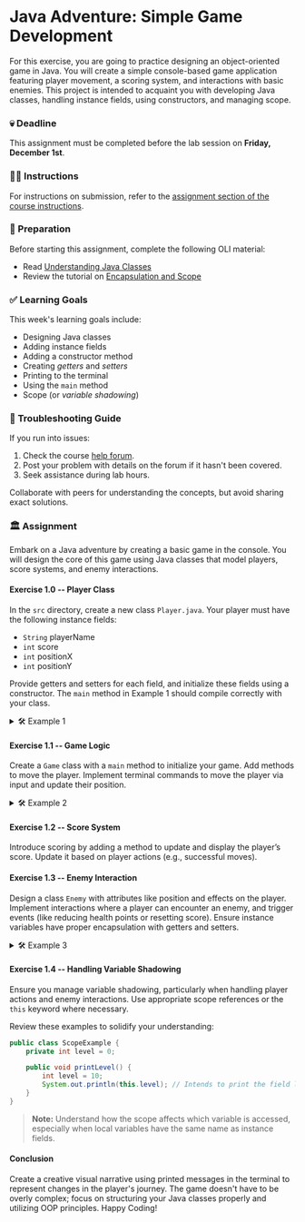 # Java Adventure: Simple Game Development

For this exercise, you are going to practice designing an object-oriented game in Java. You will create a simple console-based game application featuring player movement, a scoring system, and interactions with basic enemies. This project is intended to acquaint you with developing Java classes, handling instance fields, using constructors, and managing scope.

### 💀 Deadline

This assignment must be completed before the lab session on **Friday, December 1st**.

### 👩‍🏫 Instructions

For instructions on submission, refer to the [assignment section of the course instructions](https://example.com/assignment-submission).

### 📝 Preparation

Before starting this assignment, complete the following OLI material:

- Read [Understanding Java Classes](https://example.com/understanding-java-classes)
- Review the tutorial on [Encapsulation and Scope](https://example.com/encapsulation-scope)

### ✅ Learning Goals

This week's learning goals include:

* Designing Java classes
* Adding instance fields
* Adding a constructor method
* Creating *getters* and *setters*
* Printing to the terminal
* Using the `main` method
* Scope (or *variable shadowing*)

### 🚨 Troubleshooting Guide

If you run into issues:

1. Check the course [help forum](https://example.com/help-forum).
2. Post your problem with details on the forum if it hasn't been covered.
3. Seek assistance during lab hours.

Collaborate with peers for understanding the concepts, but avoid sharing exact solutions.

### 🏛 Assignment

Embark on a Java adventure by creating a basic game in the console. You will design the core of this game using Java classes that model players, score systems, and enemy interactions. 

#### Exercise 1.0 -- Player Class

In the `src` directory, create a new class `Player.java`. Your player must have the following instance fields:

- `String` playerName
- `int` score
- `int` positionX
- `int` positionY

Provide getters and setters for each field, and initialize these fields using a constructor. The `main` method in Example 1 should compile correctly with your class.

<details>
  <summary>🛠 Example 1</summary>

  ```java
  public class Player {
      
      // Declare instance fields
    
      // Constructor here
      
      // Getters and setters here

      public static void main(String[] args) {
          Player player1 = new Player("Hero", 0, 5, 5);

          // Print player's initial position
          System.out.println("Player: " + player1.getPlayerName());
          System.out.println("Position: (" + player1.getPositionX() + ", " + player1.getPositionY() + ")");
          System.out.println("Score: " + player1.getScore());
      }
  }
  ```
</details>

#### Exercise 1.1 -- Game Logic

Create a `Game` class with a `main` method to initialize your game. Add methods to move the player. Implement terminal commands to move the player via input and update their position.

<details>
  <summary>🛠 Example 2</summary>

  ```java
  public class Game {
      
      public static void main(String[] args) {
          Player player1 = new Player("Hero", 0, 5, 5);
          
          // Basic game loop for player movement
          Scanner scanner = new Scanner(System.in);
          System.out.println("Enter move (w/a/s/d):");

          while (true) {
              String move = scanner.nextLine();
              
              switch (move) {
                  case "w": player1.setPositionY(player1.getPositionY() + 1); break;
                  case "s": player1.setPositionY(player1.getPositionY() - 1); break;
                  case "a": player1.setPositionX(player1.getPositionX() - 1); break;
                  case "d": player1.setPositionX(player1.getPositionX() + 1); break;
              }

              System.out.println("New Position: (" + player1.getPositionX() + ", " + player1.getPositionY() + ")");
          }
      }
  }
  ```
</details>

#### Exercise 1.2 -- Score System

Introduce scoring by adding a method to update and display the player’s score. Update it based on player actions (e.g., successful moves).

#### Exercise 1.3 -- Enemy Interaction

Design a class `Enemy` with attributes like position and effects on the player. Implement interactions where a player can encounter an enemy, and trigger events (like reducing health points or resetting score). Ensure instance variables have proper encapsulation with getters and setters.

<details>
  <summary>🛠 Example 3</summary>

  ```java
  public class Enemy {
    
      // Declare enemy attributes

      // Constructor here

      // Getters and setters here

      public void interact(Player player) {
          // Interaction logic (e.g., adjust player's score)
          System.out.println("Encountered an enemy!");
      }
  }
  ```

  ```java
  public class Game {
      
      // Main and other methods continue here

      private static void checkEnemyEncounter(Player player, Enemy enemy) {
          if (player.getPositionX() == enemy.getPositionX() && player.getPositionY() == enemy.getPositionY()) {
              enemy.interact(player);
          }
      }
  }
  ```
</details>

#### Exercise 1.4 -- Handling Variable Shadowing

Ensure you manage variable shadowing, particularly when handling player actions and enemy interactions. Use appropriate scope references or the `this` keyword where necessary.

Review these examples to solidify your understanding:

```Java
public class ScopeExample {
    private int level = 0;

    public void printLevel() {
        int level = 10;
        System.out.println(this.level); // Intends to print the field level
    }
}
```

> **Note:** Understand how the scope affects which variable is accessed, especially when local variables have the same name as instance fields.

#### Conclusion

Create a creative visual narrative using printed messages in the terminal to represent changes in the player's journey. The game doesn't have to be overly complex; focus on structuring your Java classes properly and utilizing OOP principles. Happy Coding!
